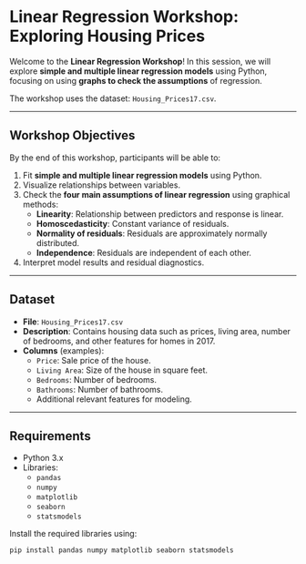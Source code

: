 # Linear Regression Workshop: Exploring Housing Prices

Welcome to the **Linear Regression Workshop**! In this session, we will explore **simple and multiple linear regression models** using Python, focusing on using **graphs to check the assumptions** of regression.  

The workshop uses the dataset: `Housing_Prices17.csv`.

---

## Workshop Objectives

By the end of this workshop, participants will be able to:

1. Fit **simple and multiple linear regression models** using Python.
2. Visualize relationships between variables.
3. Check the **four main assumptions of linear regression** using graphical methods:
   - **Linearity**: Relationship between predictors and response is linear.
   - **Homoscedasticity**: Constant variance of residuals.
   - **Normality of residuals**: Residuals are approximately normally distributed.
   - **Independence**: Residuals are independent of each other.
4. Interpret model results and residual diagnostics.

---

## Dataset

- **File**: `Housing_Prices17.csv`
- **Description**: Contains housing data such as prices, living area, number of bedrooms, and other features for homes in 2017.
- **Columns** (examples):
  - `Price`: Sale price of the house.
  - `Living Area`: Size of the house in square feet.
  - `Bedrooms`: Number of bedrooms.
  - `Bathrooms`: Number of bathrooms.
  - Additional relevant features for modeling.

---

## Requirements

- Python 3.x
- Libraries:
  - `pandas`
  - `numpy`
  - `matplotlib`
  - `seaborn`
  - `statsmodels`

Install the required libraries using:

```bash
pip install pandas numpy matplotlib seaborn statsmodels

